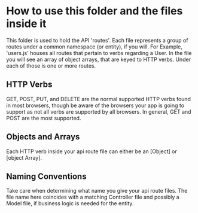 # How to use this folder and the files inside it

This folder is used to hold the API 'routes'. Each file represents a group of routes under a common namespace (or entity), if you will. For Example, 'users.js' houses all routes that pertain to verbs regarding a User. In the file you will see an array of object arrays, that are keyed to HTTP verbs. Under each of those is one or more routes.

## HTTP Verbs

GET, POST, PUT, and DELETE are the normal supported HTTP verbs found in most browsers, though be aware of the browsers your app is going to support as not all verbs are supported by all browsers. In general, GET and POST are the most supported.

## Objects and Arrays

Each HTTP verb inside your api route file can either be an [Object] or [object Array].

## Naming Conventions

Take care when determining what name you give your api route files. The file name here coincides with a matching Controller file and possibly a Model file, if business logic is needed for the entity.